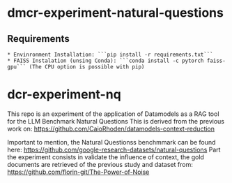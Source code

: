 # dmcr-experiment-natural-questions

## Requirements
    * Envinronment Installation: ```pip install -r requirements.txt```
    * FAISS Instalation (unsing Conda): ```conda install -c pytorch faiss-gpu``` (The CPU option is possible with pip)

# dcr-experiment-nq
This repo is an experiment of the application of Datamodels as a RAG tool for the LLM Benchmark Natural Questions
This is derived from the previous work on: https://github.com/CaioRhoden/datamodels-context-reduction

Important to mention, the Natural Questionss benchmmark can be found here: https://github.com/google-research-datasets/natural-questions
Part the experiment consists in validate the influence of context, the gold documents are retrieved of the previous study and dataset from: https://github.com/florin-git/The-Power-of-Noise
